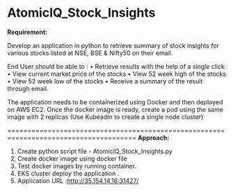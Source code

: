 # AtomicIQ_Stock_Insights

**Requirement:**

Develop an application in python to retrieve summary of stock insights for various stocks listed at NSE, BSE & Nifty50 on their email.

End User should be able to :
•	Retrieve results with the help of a single click
•	View current market price of the stocks
•	View 52 week high of the stocks
•	View 52 week low of the stocks
•	Receive a summary of the result through email.

The application needs to be containerized using Docker and then deployed on AWS EC2. 
Once the docker image is ready, create a pod using the same image with 2 replicas (Use Kubeadm to create a single node cluster)

======================================================================================
**Approach:**
1. Create python script file - AtomicIQ_Stock_Insights.py
2. Create docker image using docker file
3. Test docker images by running container.
4. EKS cluster deploy the application .
5. Application URL :http://35.154.14.16:31427/
